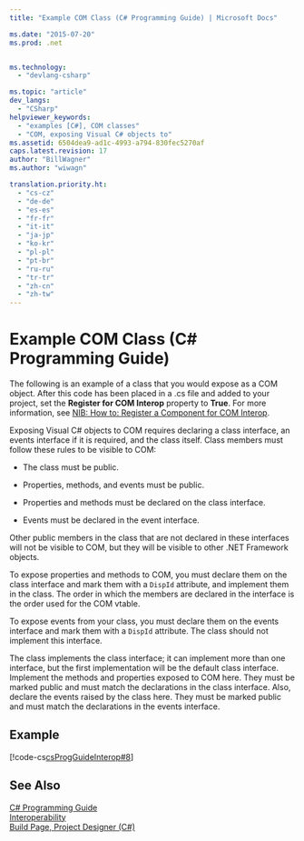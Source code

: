 ```yaml
---
title: "Example COM Class (C# Programming Guide) | Microsoft Docs"

ms.date: "2015-07-20"
ms.prod: .net


ms.technology: 
  - "devlang-csharp"

ms.topic: "article"
dev_langs: 
  - "CSharp"
helpviewer_keywords: 
  - "examples [C#], COM classes"
  - "COM, exposing Visual C# objects to"
ms.assetid: 6504dea9-ad1c-4993-a794-830fec5270af
caps.latest.revision: 17
author: "BillWagner"
ms.author: "wiwagn"

translation.priority.ht: 
  - "cs-cz"
  - "de-de"
  - "es-es"
  - "fr-fr"
  - "it-it"
  - "ja-jp"
  - "ko-kr"
  - "pl-pl"
  - "pt-br"
  - "ru-ru"
  - "tr-tr"
  - "zh-cn"
  - "zh-tw"
---
```

# Example COM Class (C# Programming Guide)
The following is an example of a class that you would expose as a COM object. After this code has been placed in a .cs file and added to your project, set the **Register for COM Interop** property to **True**. For more information, see [NIB: How to: Register a Component for COM Interop](http://msdn.microsoft.com/en-us/4de7d474-56e8-4027-994d-d47ca4725c5e).  
  
 Exposing Visual C# objects to COM requires declaring a class interface, an events interface if it is required, and the class itself. Class members must follow these rules to be visible to COM:  
  
-   The class must be public.  
  
-   Properties, methods, and events must be public.  
  
-   Properties and methods must be declared on the class interface.  
  
-   Events must be declared in the event interface.  
  
 Other public members in the class that are not declared in these interfaces will not be visible to COM, but they will be visible to other .NET Framework objects.  
  
 To expose properties and methods to COM, you must declare them on the class interface and mark them with a `DispId` attribute, and implement them in the class. The order in which the members are declared in the interface is the order used for the COM vtable.  
  
 To expose events from your class, you must declare them on the events interface and mark them with a `DispId` attribute. The class should not implement this interface.  
  
 The class implements the class interface; it can implement more than one interface, but the first implementation will be the default class interface. Implement the methods and properties exposed to COM here. They must be marked public and must match the declarations in the class interface. Also, declare the events raised by the class here. They must be marked public and must match the declarations in the events interface.  
  
## Example  
 [!code-cs[csProgGuideInterop#8](../../../csharp/programming-guide/interop/codesnippet/CSharp/example-com-class_1.cs)]  
  
## See Also  
 [C# Programming Guide](../../../csharp/programming-guide/index.md)   
 [Interoperability](../../../csharp/programming-guide/interop/index.md)   
 [Build Page, Project Designer (C#)](/visualstudio/ide/reference/build-page-project-designer-csharp)